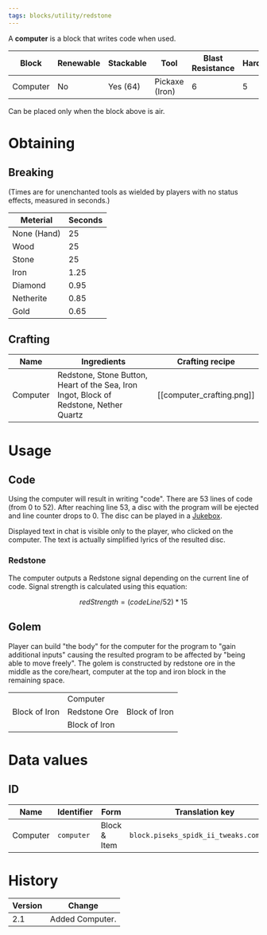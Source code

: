 ```yaml
---
tags: blocks/utility/redstone
---
```


A **computer** is a block that writes code when used. 

| Block    | Renewable | Stackable | Tool           | Blast Resistance | Hardness | Luminous | Transparent | Flammable | Creative Tab |
| -------- | --------- | --------- | -------------- | ---------------- | -------- | -------- | ----------- | --------- | ------------ |
| Computer | No        | Yes (64)  | Pickaxe (Iron) | 6                | 5        | No       | No          | No        | Redstone     | 

Can be placed only when the block above is air.

# Obtaining
## Breaking

(Times are for unenchanted tools as wielded by players with no status effects, measured in seconds.)

| Meterial    | Seconds |
| ----------- | ------- |
| None (Hand) | 25      |
| Wood        | 25      |
| Stone       | 25      |
| Iron        | 1.25    |
| Diamond     | 0.95    |
| Netherite   | 0.85    |
| Gold        | 0.65    | 

## Crafting
| Name     | Ingredients                                                                            | Crafting recipe           |
| -------- | -------------------------------------------------------------------------------------- | ------------------------- |
| Computer | Redstone, Stone Button, Heart of the Sea, Iron Ingot, Block of Redstone, Nether Quartz | [[computer_crafting.png]] |

# Usage
## Code

Using the computer will result in writing "code". There are 53 lines of code (from 0 to 52). After reaching line 53, a disc with the program will be ejected and line counter drops to 0. The disc can be played in a [Jukebox](https://minecraft.fandom.com/wiki/Jukebox).

Displayed text in chat is visible only to the player, who clicked on the computer. The text is actually simplified lyrics of the resulted disc.

### Redstone

The computer outputs a Redstone signal depending on the current line of code. Signal strength is calculated using this equation: 

$$ redStrength = ( codeLine / 52 ) * 15 $$

## Golem

Player can build "the body" for the computer for the program to "gain additional inputs" causing the resulted program to be affected by "being able to move freely". The golem is constructed by redstone ore in the middle as the core/heart, computer at the top and iron block in the remaining space.

|               |               |               |
| ------------- | ------------- | ------------- |
|               | Computer      |               |
| Block of Iron | Redstone Ore  | Block of Iron |
|               | Block of Iron |               |

# Data values
## ID

| Name     | Identifier | Form         | Translation key                         |
| -------- | ---------- | ------------ | --------------------------------------- |
| Computer | `computer` | Block & Item | `block.piseks_spidk_ii_tweaks.computer` |

# History

| Version | Change          |
| ------- | --------------- |
| 2.1     | Added Computer. | 
